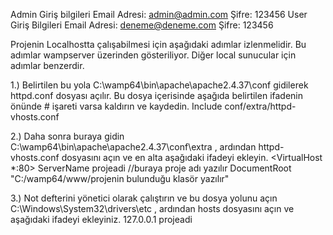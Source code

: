 Admin Giriş bilgileri
	Email Adresi: admin@admin.com
	Şifre: 123456
User Giriş Bilgileri
	Email Adresi: deneme@deneme.com
	Şifre: 123456

Projenin Localhostta çalışabilmesi için aşağıdaki adımlar izlenmelidir.
Bu adımlar wampserver üzerinden gösteriliyor. Diğer local sunucular için adımlar benzerdir.

1.) Belirtilen bu yola C:\wamp64\bin\apache\apache2.4.37\conf gidilerek httpd.conf dosyası açılır. Bu dosya içerisinde aşağıda belirtilen ifadenin önünde # işareti varsa kaldırın ve kaydedin.
	Include conf/extra/httpd-vhosts.conf

2.) Daha sonra buraya gidin C:\wamp64\bin\apache\apache2.4.37\conf\extra , ardından httpd-vhosts.conf dosyasını açın ve en alta aşağıdaki ifadeyi ekleyin.
<VirtualHost *:80>
ServerName projeadi //buraya proje adı yazılır
DocumentRoot "C:/wamp64/www/projenin bulunduğu klasör yazılır"
</VirtualHost>

3.) Not defterini yönetici olarak çalıştırın ve bu dosya yolunu açın C:\Windows\System32\drivers\etc , ardından hosts dosyasını açın ve aşağıdaki ifadeyi ekleyiniz.
127.0.0.1 projeadi
